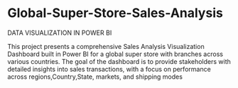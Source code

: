 # Global-Super-Store-Sales-Analysis
DATA VISUALIZATION IN POWER BI

This project presents a comprehensive Sales Analysis Visualization Dashboard built in Power BI for a global super store with branches across various countries. The goal of the dashboard is to provide stakeholders with detailed insights into sales transactions, with a focus on performance across regions,Country,State, markets, and shipping modes
